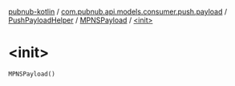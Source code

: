 [pubnub-kotlin](../../../index.md) / [com.pubnub.api.models.consumer.push.payload](../../index.md) / [PushPayloadHelper](../index.md) / [MPNSPayload](index.md) / [&lt;init&gt;](./-init-.md)

# &lt;init&gt;

`MPNSPayload()`
